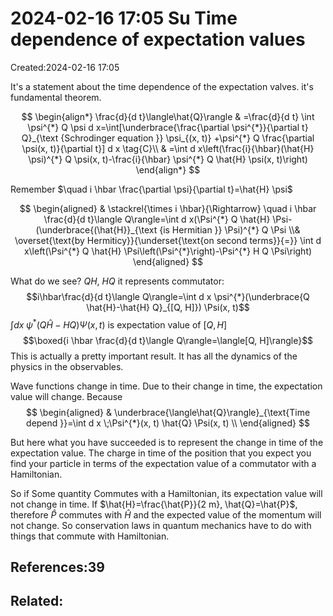 # 2024-02-16 17:05 Su Time dependence of expectation values
Created:2024-02-16 17:05

It's a statement about the time dependence of the expectation valves. it's fundamental theorem.

$$
\begin{align*}
\frac{d}{d t}\langle\hat{Q}\rangle & =\frac{d}{d t} \int \psi^{*} Q \psi d x=\int[\underbrace{\frac{\partial \psi^{*}}{\partial t} Q}_{\text {Schrodinger equation }} \psi_{(x, t)} +\psi^{*} Q \frac{\partial \psi(x, t)}{\partial t}] d x  \tag{C}\\
& =\int d x\left(\frac{i}{\hbar}(\hat{H} \psi)^{*} Q \psi(x, t)-\frac{i}{\hbar} \psi^{*} Q \hat{H} \psi(x, t)\right)
\end{align*}
$$

Remember $\quad i \hbar \frac{\partial \psi}{\partial t}=\hat{H} \psi$

$$
\begin{aligned}
& \stackrel{\times i \hbar}{\Rightarrow} \quad i \hbar \frac{d}{d t}\langle Q\rangle=\int d x(\Psi^{*} Q \hat{H} \Psi-(\underbrace{(\hat{H}}_{\text {is Hermitian }} \Psi)^{*} Q \Psi \\&
\overset{\text{by Hermiticy}}{\underset{\text{on second terms}}{=}} \int d x\left(\Psi^{*} Q \hat{H} \Psi\left(\Psi^{*}\right)-\Psi^{*} H Q \Psi\right)
\end{aligned}
$$

What do we see? $QH$, $HQ$ it represents commutator:
$$i\hbar\frac{d}{d t}\langle Q\rangle=\int d x \psi^{*}(\underbrace{Q \hat{H}-\hat{H} Q}_{[Q, H]}) \Psi(x, t)$$
$\int d x \;\psi^{*}(Q \hat{H}-H Q) \Psi(x, t)$ is expectation value of $[Q, H]$ 
$$\boxed{i \hbar \frac{d}{d t}\langle Q\rangle=\langle[Q, H]\rangle}$$
This is actually a pretty important result. It has all the dynamics of the physics in the observables.

Wave functions change in time. Due to their change in time, the expectation value will change. Because
$$
\begin{aligned}
& \underbrace{\langle\hat{Q}\rangle}_{\text{Time depend }}=\int d x \;\Psi^{*}(x, t) \hat{Q} \Psi(x, t) \\
\end{aligned}
$$

But here what you have succeeded is to represent the change in time of the expectation value. The charge in time of the position that you expect you find your particle in terms of the expectation value of a commutator with a Hamiltonian.

So if Some quantity Commutes with a Hamiltonian, its expectation value will not change in time.
If $\hat{H}=\frac{\hat{P}}{2 m}, \hat{Q}=\hat{P}$, therefore $\hat{P}$ commutes with $\hat{H}$ and the expected value of the momentum will not change. So conservation laws in quantum mechanics have to do with things that commute with Hamiltonian.

## References:39

## Related:

